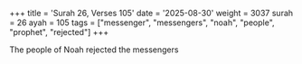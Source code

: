 +++
title = 'Surah 26, Verses 105'
date = '2025-08-30'
weight = 3037
surah = 26
ayah = 105
tags = ["messenger", "messengers", "noah", "people", "prophet", "rejected"]
+++

The people of Noah rejected the messengers